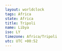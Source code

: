 ```yaml
---
layout: worldclock
tags: Africa
state: Africa
title: Tripoli
name: Libya
iso: LY
timezone: Africa/Tripoli
utc: UTC +00:52
---
```


